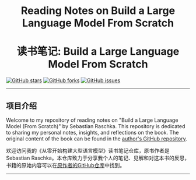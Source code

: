 <center>

# Reading Notes on Build a Large Language Model From Scratch

# 读书笔记: Build a Large Language Model From Scratch

</center>

[![GitHub stars](https://img.shields.io/github/stars/jinshendan/Reading-Notes-on-Build-a-Large-Language-Model-From-Scratch.svg?style=social)](https://github.com/jinshendan/Reading-Notes-on-Build-a-Large-Language-Model-From-Scratch)
[![GitHub forks](https://img.shields.io/github/forks/jinshendan/Reading-Notes-on-Build-a-Large-Language-Model-From-Scratch.svg?style=social)](https://github.com/jinshendan/Reading-Notes-on-Build-a-Large-Language-Model-From-Scratch)
[![GitHub issues](https://img.shields.io/github/issues/jinshendan/Reading-Notes-on-Build-a-Large-Language-Model-From-Scratch.svg)](https://github.com/jinshendan/Reading-Notes-on-Build-a-Large-Language-Model-From-Scratch/issues)

---

## 项目介绍

Welcome to my repository of reading notes on "Build a Large Language Model (From Scratch)" by Sebastian Raschka. This repository is dedicated to sharing my personal notes, insights, and reflections on the book. The original content of the book can be found in the [author's GitHub repository](https://github.com/rasbt/LLMs-from-scratch).

欢迎访问我的《从零开始构建大型语言模型》读书笔记仓库，原书作者是Sebastian Raschka。本仓库致力于分享我个人的笔记、见解和对这本书的反思，书籍的原始内容可以在[原作者的GitHub仓库](https://github.com/rasbt/LLMs-from-scratch)中找到。

---
